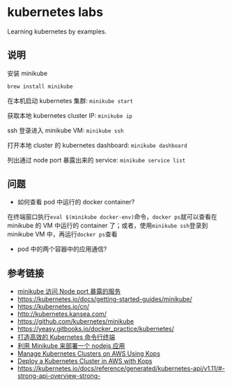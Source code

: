 # kubernetes labs

Learning kubernetes by examples.

## 说明

安装 minikube

```bash
brew install minikube
```

在本机启动 kubernetes 集群: `minikube start`

获取本地 kubernetes cluster IP: `minikube ip`

ssh 登录进入 minikube VM: `minikube ssh`

打开本地 cluster 的 kubernetes dashboard: `minikube dashboard`

列出通过 node port 暴露出来的 service: `minikube service list`

## 问题

- 如何查看 pod 中运行的 docker container?

在终端窗口执行`eval $(minikube docker-env)`命令，`docker ps`就可以查看在 minikube 的 VM 中运行的 container 了；或者，使用`minikube ssh`登录到 minikube VM 中，再运行`docker ps`查看

- pod 中的两个容器中的应用通信?

## 参考链接

- [minikube 访问 Node port 暴露的服务](https://github.com/kubernetes/minikube/blob/master/README.md#services)
- https://kubernetes.io/docs/getting-started-guides/minikube/
- https://kubernetes.io/cn/
- http://kubernetes.kansea.com/
- https://github.com/kubernetes/minikube
- https://yeasy.gitbooks.io/docker_practice/kubernetes/
- [打造高效的 Kubernetes 命令行终端](https://juejin.im/entry/5aa5faa86fb9a028bf04f56b)
- [利用 Minikube 来部署一个 nodejs 应用](https://juejin.im/entry/59841c2e51882525d22c8227)
- [Manage Kubernetes Clusters on AWS Using Kops](https://aws.amazon.com/cn/blogs/compute/kubernetes-clusters-aws-kops/)
- [Deploy a Kubernetes Cluster in AWS with Kops](https://kumorilabs.com/blog/k8s-1-deploy-kubernetes-cluster-aws-kops/)
- https://kubernetes.io/docs/reference/generated/kubernetes-api/v1.11/#-strong-api-overview-strong-
